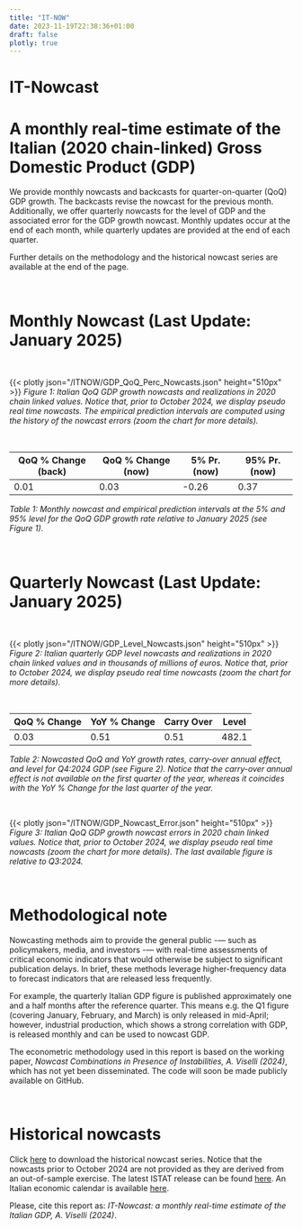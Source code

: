 ```yaml
---
title: "IT-NOW"
date: 2023-11-19T22:38:36+01:00
draft: false
plotly: true
---
```


# IT-Nowcast
# A monthly real-time estimate of the Italian (2020 chain-linked) Gross Domestic Product (GDP)

We provide monthly nowcasts and backcasts for quarter-on-quarter (QoQ) GDP growth. The backcasts revise the nowcast for the previous month. Additionally, we offer quarterly nowcasts for the level of GDP and the associated error for the GDP growth nowcast. Monthly updates occur at the end of each month, while quarterly updates are provided at the end of each quarter.

Further details on the methodology and the historical nowcast series are available at the end of the page.

&nbsp;

# Monthly Nowcast (Last Update: January 2025)

&nbsp;

<!-- Keep height="500px" for consistency with the Python generating code -->
{{< plotly json="/ITNOW/GDP_QoQ_Perc_Nowcasts.json" height="510px" >}}
*Figure 1: Italian QoQ GDP growth nowcasts and realizations in 2020 chain linked values. Notice that, prior to October 2024, we display pseudo real time nowcasts. The empirical prediction intervals are computed using the history of the nowcast errors (zoom the chart for more details).*

&nbsp;

| QoQ % Change  (back) | QoQ % Change  (now)   |5% Pr. (now)   | 95% Pr. (now) |
|----------------------|-----------------------|---------------|---------------|
| 0.01                 | 0.03                  | -0.26         | 0.37          |     

*Table 1: Monthly nowcast and empirical prediction intervals at the 5% and 95% level for the QoQ GDP growth rate relative to January 2025 (see Figure 1).*

&nbsp;

# Quarterly Nowcast (Last Update: January 2025)

&nbsp;

{{< plotly json="/ITNOW/GDP_Level_Nowcasts.json" height="510px" >}} 
*Figure 2: Italian quarterly GDP level nowcasts and realizations in 2020 chain linked values and in thousands of millions of euros. Notice that, prior to October 2024, we display pseudo real time nowcasts (zoom the chart for more details).*

&nbsp;

| QoQ % Change | YoY % Change | Carry Over | Level  |
|--------------|--------------|------------|--------|
| 0.03         | 0.51         | 0.51        | 482.1 |

*Table 2: Nowcasted QoQ and YoY growth rates, carry-over annual effect, and level for Q4:2024 GDP (see Figure 2). Notice that the carry-over annual effect is not available on the first quarter of the year, whereas it coincides with the YoY % Change for the last quarter of the year.*

&nbsp;

{{< plotly json="/ITNOW/GDP_Nowcast_Error.json" height="510px" >}} 
*Figure 3: Italian QoQ GDP growth nowcast errors in 2020 chain linked values. Notice that, prior to October 2024, we display pseudo real time nowcasts (zoom the chart for more details). The last available figure is relative to Q3:2024.*
  
&nbsp;

# Methodological note

Nowcasting methods aim to provide the general public -— such as policymakers, media, and investors -— with real-time assessments of critical economic indicators that would otherwise be subject to significant publication delays. In brief, these methods leverage higher-frequency data to forecast indicators that are released less frequently.

For example, the quarterly Italian GDP figure is published approximately one and a half months after the reference quarter. This means e.g. the Q1 figure (covering January, February, and March) is only released in mid-April; however, industrial production, which shows a strong correlation with GDP, is released monthly and can be used to nowcast GDP.

The econometric methodology used in this report is based on the working paper, *Nowcast Combinations in Presence of Instabilities, A. Viselli (2024)*, which has not yet been disseminated. The code will soon be made publicly available on GitHub.

&nbsp;

# Historical nowcasts

<!--The next update will be on Friday, December 22, 2024, 10 am.-->

Click [here](/ITNOW/ITNOW_History.xlsx) to download the historical nowcast series. Notice that the nowcasts prior to October 2024 are not provided as they are derived from an out-of-sample exercise. The latest ISTAT release can be found [here](https://www.istat.it/wp-content/uploads/2025/01/FLASH_24q4_EN.pdf). An Italian economic calendar is available [here](https://it.tradingeconomics.com/italy/calendar).

Please, cite this report as: *IT-Nowcast: a monthly real-time estimate of the Italian GDP, A. Viselli (2024)*.